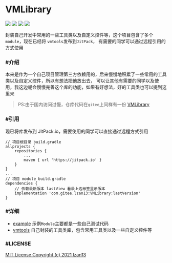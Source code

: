 VMLibrary
=========

[![](https://jitpack.io/v/com.gitee.lzan13/VMLibrary.svg)](https://jitpack.io/#com.gitee.lzan13/VMLibrary)
[![](https://img.shields.io/badge/blog-%E7%A9%BF%E8%A3%A4%E8%A1%A9%E9%97%AF%E5%A4%A9%E4%B8%8B-blue.svg)](https://blog.melove.net)
[![](https://img.shields.io/badge/github-lzan13-blue.svg)](https://github.com/lzan13)
[![](https://img.shields.io/badge/gitee-lzan13-red.svg)](https://gitee.com/lzan13)

封装自己开发中常用的一些工具类以及自定义控件等，这个项目包含了多个`module`，现在已经将 `vmtools`发布到`JitPack`，
有需要的同学可以通过远程引用的方式使用


### #介绍
本来是作为一个自己项目管理第三方依赖用的，后来慢慢地积累了一些常用的工具类以及自定义控件，所以有想法把他放出去，
可以让其他有需要的同学以及使用，我这边呢会慢慢完善这个库的功能，如果有好想法，好的工具类也可以提到这里来

>PS:由于国内访问过慢，仓库代码在`gitee`上同样有一份 [VMLibrary](https://gitee.com/lzan13/VMLibrary)

### #引用
现已将库发布到 JitPack.io，需要使用的同学可以直接通过远程方式引用
```
// 项目根目录 build.gradle
allprojects {
	repositories {
		...
		maven { url 'https://jitpack.io' }
	}
}
...
// 项目 module build.gradle
dependencies {
    // 依赖最新版本 lastView 看最上边标签显示版本
    implementation 'com.gitee.lzan13:VMLibrary:lastVersion'
}
```

### #详细
- [example](./example) 示例`Module`主要都是一些自己测试代码
- [vmtools](./vmtools) 自己封装的工具类库，包含常用工具类以及一些自定义控件等


### #LICENSE
[MIT License Copyright (c) 2021 lzan13](./LICENSE)
